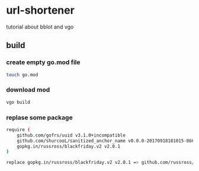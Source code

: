# url-shortener

tutorial about bblot and vgo

## build

### create empty go.mod file

```sh
touch go.mod
```
### download mod

```sh
vgo build
```

### replase some package

```bash
require (
	github.com/gofrs/uuid v3.1.0+incompatible
	github.com/shurcooL/sanitized_anchor_name v0.0.0-20170918181015-86672fcb3f95 // indirect
	gopkg.in/russross/blackfriday.v2 v2.0.1
)

replace gopkg.in/russross/blackfriday.v2 v2.0.1 => github.com/russross/blackfriday/v2 v2.0.1
```